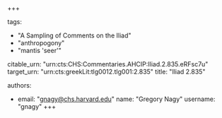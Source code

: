 +++

tags:
- "A Sampling of Comments on the Iliad"
- "anthropogony"
- "mantis &#39;seer&#39;"

citable_urn: "urn:cts:CHS:Commentaries.AHCIP:Iliad.2.835.eRFsc7u"
target_urn: "urn:cts:greekLit:tlg0012.tlg001:2.835"
title: "Iliad 2.835"

authors:
- email: "gnagy@chs.harvard.edu"
  name: "Gregory Nagy"
  username: "gnagy"
+++

<p> </p>